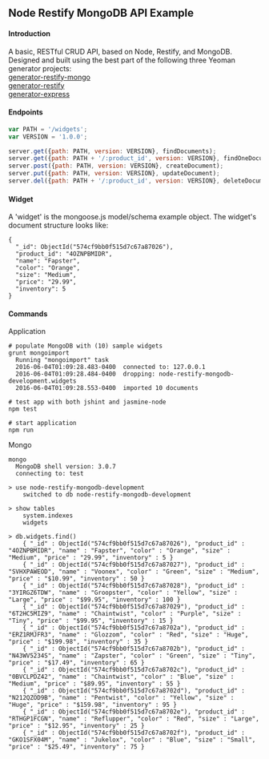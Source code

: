 ## Node Restify MongoDB API Example

#### Introduction
A basic, RESTful CRUD API, based on Node, Restify, and MongoDB.
Designed and built using the best part of the following three Yeoman generator projects:  
[generator-restify-mongo](https://github.com/lawrence-yu/generator-restify-mongo)  
[generator-restify](https://github.com/chris-l/generator-restify)  
[generator-express](https://github.com/expressjs/generator)  

#### Endpoints
``` javascript
var PATH = '/widgets';
var VERSION = '1.0.0';

server.get({path: PATH, version: VERSION}, findDocuments);
server.get({path: PATH + '/:product_id', version: VERSION}, findOneDocument);
server.post({path: PATH, version: VERSION}, createDocument);
server.put({path: PATH, version: VERSION}, updateDocument);
server.del({path: PATH + '/:product_id', version: VERSION}, deleteDocument);
```

#### Widget
A 'widget' is the mongoose.js model/schema example object. The widget's document structure looks like:
```bson
{
  "_id": ObjectId("574cf9bb0f515d7c67a87026"),
  "product_id": "4OZNPBMIDR",
  "name": "Fapster",
  "color": "Orange",
  "size": "Medium",
  "price": "29.99",
  "inventory": 5
}
```

#### Commands
Application
```
# populate MongoDB with (10) sample widgets
grunt mongoimport
  Running "mongoimport" task
  2016-06-04T01:09:28.483-0400	connected to: 127.0.0.1
  2016-06-04T01:09:28.484-0400	dropping: node-restify-mongodb-development.widgets
  2016-06-04T01:09:28.553-0400	imported 10 documents
```
```
# test app with both jshint and jasmine-node
npm test
```
```
# start application
npm run
```

Mongo
```
mongo
  MongoDB shell version: 3.0.7
  connecting to: test
  
> use node-restify-mongodb-development
    switched to db node-restify-mongodb-development
  
> show tables
    system.indexes
    widgets
  
> db.widgets.find()
    { "_id" : ObjectId("574cf9bb0f515d7c67a87026"), "product_id" : "4OZNPBMIDR", "name" : "Fapster", "color" : "Orange", "size" : "Medium", "price" : "29.99", "inventory" : 5 }
    { "_id" : ObjectId("574cf9bb0f515d7c67a87027"), "product_id" : "SVHXPAWEOD", "name" : "Voonex", "color" : "Green", "size" : "Medium", "price" : "$10.99", "inventory" : 50 }
    { "_id" : ObjectId("574cf9bb0f515d7c67a87028"), "product_id" : "3YIRGZ6TDW", "name" : "Groopster", "color" : "Yellow", "size" : "Large", "price" : "$99.95", "inventory" : 100 }
    { "_id" : ObjectId("574cf9bb0f515d7c67a87029"), "product_id" : "6T2HC5MIZ9", "name" : "Chaintwist", "color" : "Purple", "size" : "Tiny", "price" : "$99.95", "inventory" : 15 }
    { "_id" : ObjectId("574cf9bb0f515d7c67a8702a"), "product_id" : "ERZ1RMJFR3", "name" : "Glozzom", "color" : "Red", "size" : "Huge", "price" : "$199.98", "inventory" : 35 }
    { "_id" : ObjectId("574cf9bb0f515d7c67a8702b"), "product_id" : "N43WV5234S", "name" : "Zapster", "color" : "Green", "size" : "Tiny", "price" : "$17.49", "inventory" : 65 }
    { "_id" : ObjectId("574cf9bb0f515d7c67a8702c"), "product_id" : "0BVCLPDZ42", "name" : "Chaintwist", "color" : "Blue", "size" : "Medium", "price" : "$89.95", "inventory" : 55 }
    { "_id" : ObjectId("574cf9bb0f515d7c67a8702d"), "product_id" : "N212QZOD9B", "name" : "Pentwist", "color" : "Yellow", "size" : "Huge", "price" : "$159.98", "inventory" : 95 }
    { "_id" : ObjectId("574cf9bb0f515d7c67a8702e"), "product_id" : "RTHGP1FCGN", "name" : "Reflupper", "color" : "Red", "size" : "Large", "price" : "$12.95", "inventory" : 25 }
    { "_id" : ObjectId("574cf9bb0f515d7c67a8702f"), "product_id" : "GKO1SFX04M", "name" : "Jukelox", "color" : "Blue", "size" : "Small", "price" : "$25.49", "inventory" : 75 }
```
